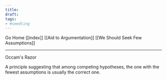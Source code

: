 ```yaml
---
title:
draft:
tags:
- #seedling 
---
```


Go Home [[index]]
[[Aid to Argumentation]]
[[We Should Seek Few Assumptions]]

___

Occam's Razor

A principle suggesting that among competing hypotheses, the one with the fewest assumptions is usually the correct one.